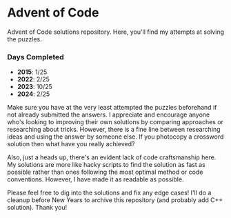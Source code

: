 # Advent of Code

Advent of Code solutions repository. Here, you'll find my attempts at solving the puzzles.

### Days Completed

- **2015**: 1/25
- **2022**: 2/25
- **2023**: 10/25
- **2024**: 2/25

Make sure you have at the very least attempted the puzzles beforehand if not already submitted the answers. I appreciate and encourage anyone who's looking to improving their own solutions by comparing approaches or researching about tricks. However, there is a fine line between researching ideas and using the answer by someone else. If you photocopy a crossword solution then what have you really achieved?

Also, just a heads up, there's an evident lack of code craftsmanship here. My solutions are more like hacky scripts to find the solution as fast as possible rather than ones following the most optimal method or code conventions. However, I have made it as readable as possible.

Please feel free to dig into the solutions and fix any edge cases! I'll do a cleanup before New Years to archive this repository (and probably add C++ solution). Thank you!

